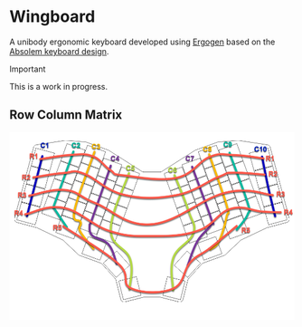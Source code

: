 # Wingboard
A unibody ergonomic keyboard developed using [Ergogen](https://github.com/ergogen/ergogen) based on the [Absolem keyboard design](https://zealot.hu/absolem/).

> [!IMPORTANT]
> This is a work in progress.

## Row Column Matrix
![Rows and Columns matrix](./images/row-column-matrix.png)